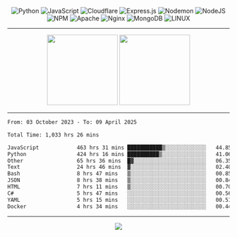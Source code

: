 <div align="center">
  
![Python](https://img.shields.io/badge/python-3670A0?style=for-the-badge&logo=python&logoColor=ffdd54) ![JavaScript](https://img.shields.io/badge/javascript-%23323330.svg?style=for-the-badge&logo=javascript&logoColor=%23F7DF1E) ![Cloudflare](https://img.shields.io/badge/Cloudflare-F38020?style=for-the-badge&logo=Cloudflare&logoColor=white) ![Express.js](https://img.shields.io/badge/express.js-%23404d59.svg?style=for-the-badge&logo=express&logoColor=%2361DAFB) ![Nodemon](https://img.shields.io/badge/NODEMON-%23323330.svg?style=for-the-badge&logo=nodemon&logoColor=%BBDEAD) ![NodeJS](https://img.shields.io/badge/node.js-6DA55F?style=for-the-badge&logo=node.js&logoColor=white) ![NPM](https://img.shields.io/badge/NPM-%23CB3837.svg?style=for-the-badge&logo=npm&logoColor=white) ![Apache](https://img.shields.io/badge/apache-%23D42029.svg?style=for-the-badge&logo=apache&logoColor=white) ![Nginx](https://img.shields.io/badge/nginx-%23009639.svg?style=for-the-badge&logo=nginx&logoColor=white) ![MongoDB](https://img.shields.io/badge/MongoDB-%234ea94b.svg?style=for-the-badge&logo=mongodb&logoColor=white) ![LINUX](https://img.shields.io/badge/Linux-FCC624?style=for-the-badge&logo=linux&logoColor=black)

---


<img src="https://github-readme-streak-stats.herokuapp.com/?user=anotherrandomonline&theme=react" height="160"/>
  
<img src="https://github-readme-stats.vercel.app/api?username=anotherrandomonline&show_icons=true&include_all_commits=true&theme=react" height="160"/>
</div>

---

<!--START_SECTION:waka-->

```txt
From: 03 October 2023 - To: 09 April 2025

Total Time: 1,033 hrs 26 mins

JavaScript            463 hrs 31 mins ███████████▒░░░░░░░░░░░░░   44.85 %
Python                424 hrs 16 mins ██████████▒░░░░░░░░░░░░░░   41.06 %
Other                 65 hrs 36 mins  █▓░░░░░░░░░░░░░░░░░░░░░░░   06.35 %
Text                  24 hrs 46 mins  ▓░░░░░░░░░░░░░░░░░░░░░░░░   02.40 %
Bash                  8 hrs 47 mins   ▒░░░░░░░░░░░░░░░░░░░░░░░░   00.85 %
JSON                  8 hrs 38 mins   ▒░░░░░░░░░░░░░░░░░░░░░░░░   00.84 %
HTML                  7 hrs 11 mins   ▒░░░░░░░░░░░░░░░░░░░░░░░░   00.70 %
C#                    5 hrs 47 mins   ░░░░░░░░░░░░░░░░░░░░░░░░░   00.56 %
YAML                  5 hrs 15 mins   ░░░░░░░░░░░░░░░░░░░░░░░░░   00.51 %
Docker                4 hrs 34 mins   ░░░░░░░░░░░░░░░░░░░░░░░░░   00.44 %
```

<!--END_SECTION:waka-->

---

<div align="center">
  
![](https://github-profile-trophy.vercel.app/?username=anotherrandomonline&theme=darkhub&no-frame=true&no-bg=true&margin-w=4)

</div>
